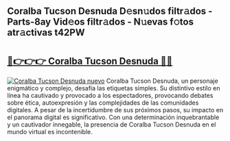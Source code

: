## Coralba Tucson Desnuda D𝚎sn𝚞dos filtr𝚊dos - Parts-8ay Vid𝚎os filtr𝚊dos - N𝚞evas f𝚘tos atr𝚊ctivas t42PW

# <h2><a href="http://mb4tpu.tromn.icu/?c=Coralba+Tucson+Desnuda">🔗👉👉👉 Coralba Tucson Desnuda 🔗🔗</a></h2>

[![Coralba Tucson Desnuda nuevo](https://i.imgur.com/pEAQMta.gif)](http://mb4tpu.tromn.icu/?c=Coralba+Tucson+Desnuda)
Coralba Tucson Desnuda, un personaje enigmático y complejo, desafía las etiquetas simples. Su distintivo estilo en línea ha cautivado y provocado a los espectadores, provocando debates sobre ética, autoexpresión y las complejidades de las comunidades digitales. A pesar de la incertidumbre de sus próximos pasos, su impacto en el panorama digital es significativo. Con una determinación inquebrantable y un cautivador innegable, la presencia de Coralba Tucson Desnuda en el mundo virtual es incontenible.
